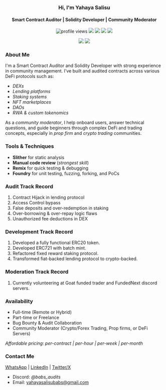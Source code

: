 <h3 align="center">Hi, I'm Yahaya Salisu</h3>
<h4 align="center">Smart Contract Auditor | Solidity Developer | Community Moderator</h4>

<p align="center">
  <img src="https://komarev.com/ghpvc/?username=yahaya-Salisu&label=Profile%20views&color=blue&style=flat" alt="profile views" />
  <img src="https://img.shields.io/badge/SmartContract-Auditor-informational?style=flat&logo=ethereum&color=orange" />
<img src="https://img.shields.io/badge/Solidity-Developer-informational?style=flat&logo=ethereum&color=pink" />
  <img src="https://img.shields.io/badge/Community-Modarator-blueviolet" />
  <img src="https://img.shields.io/badge/Web3-Contributor-brightgreen" />
</p>

<p align="center">
  <img src="https://github-readme-stats.vercel.app/api?username=yahaya-Salisu&show_icons=true&theme=radical" />
  <img src="https://github-readme-streak-stats.herokuapp.com?user=yahaya-Salisu&theme=radical" />
</p>


### About Me
I'm a Smart Contract Auditor and Solidity Developer with strong experience in community management. I’ve built and audited contracts across various DeFi protocols such as:

- *DEXs*
- *Lending platforms*
- *Staking systems*
- *NFT marketplaces*
- *DAOs*
- *RWA & custom tokenomics*


As a *community moderator*, I help onboard users, answer technical questions, and guide beginners through complex DeFi and trading concepts, especially in *prop firm* and *crypto trading* communities.


### Tools & Techniques
- **Slither** for static analysis
- **Manual code review** (*strongest skill*)  
- **Remix** for quick testing & debugging  
- **Foundry** for unit testing, fuzzing, forking, and PoCs  


### Audit Track Record
1. Contract Hijack in lending protocol  
2. Access Control bypass  
3. False deposits and over-redemption in staking  
4. Over-borrowing & over-repay logic flaws  
5. Unauthorized fee deductions in DEX  


### Development Track Record
1. Developed a fully functional ERC20 token.
2. Developed ERC721 with batch mint.
3. Refactored fixed reward staking protocol.
4. Transformed fiat-backed lending protocol to crypto-backed.


### Moderation Track Record
1. Currently volunteering at Goat funded trader and FundedNext discord servers.


### Availability
- Full-time (Remote or Hybrid)  
- Part-time or Freelance  
- Bug Bounty & Audit Collaboration  
- Community Moderator (Crypto/Forex Trading, Prop firms, or DeFi Servers)

 *Affordable pricing: per-contract | per-hour | per-week | per-month*


### Contact Me
[WhatsApp](https://wa.me/qr/AOJIRGL4JCO7D1)
| [LinkedIn](https://www.linkedin.com/in/Yahaya-BabsAudits)
| [Twitter/X](https://x.com/BABS96711?t=Vc6SgVuVgS8FxbVUZZXHVw&s=09)
- Discord: *@babs_audits*  
- Email: yahayasalisubabs@gmail.com
